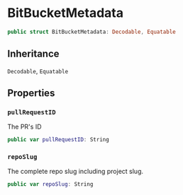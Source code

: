 # BitBucketMetadata

``` swift
public struct BitBucketMetadata: Decodable, Equatable 
```

## Inheritance

`Decodable`, `Equatable`

## Properties

### `pullRequestID`

The PR's ID

``` swift
public var pullRequestID: String
```

### `repoSlug`

The complete repo slug including project slug.

``` swift
public var repoSlug: String
```

